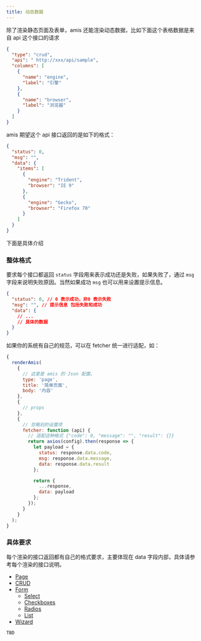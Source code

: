 ```yaml
---
title: 动态数据
---
```


除了渲染静态页面及表单，amis 还能渲染动态数据，比如下面这个表格数据是来自 api 这个接口的请求

```json
{
  "type": "crud",
  "api": " http://xxx/api/sample",
  "columns": [
    {
      "name": "engine",
      "label": "引擎"
    },
    {
      "name": "browser",
      "label": "浏览器"
    }
  ]
}
```

amis 期望这个 api 接口返回的是如下的格式：

```json
{
  "status": 0,
  "msg": "",
  "data": {
    "items": [
      {
        "engine": "Trident",
        "browser": "IE 9"
      },
      {
        "engine": "Gecko",
        "browser": "Firefox 70"
      }
    ]
  }
}
```

下面是具体介绍

### 整体格式

要求每个接口都返回 `status` 字段用来表示成功还是失败，如果失败了，通过 `msg` 字段来说明失败原因。当然如果成功 `msg` 也可以用来设置提示信息。

```json
{
  "status": 0, // 0 表示成功，非0 表示失败
  "msg": "", // 提示信息 包括失败和成功
  "data": {
    // ...
    // 具体的数据
  }
}
```

如果你的系统有自己的规范，可以在 fetcher 统一进行适配，如：

```js
{
  renderAmis(
    {
      // 这里是 amis 的 Json 配置。
      type: 'page',
      title: '简单页面',
      body: '内容'
    },
    {
      // props
    },
    {
      // 忽略别的设置项
      fetcher: function (api) {
        // 适配这种格式 {"code": 0, "message": "", "result": {}}
        return axios(config).then(response => {
          let payload = {
            status: response.data.code,
            msg: response.data.message,
            data: response.data.result
          };

          return {
            ...response,
            data: payload
          };
        });
      }
    }
  );
}
```

### 具体要求

每个渲染的接口返回都有自己的格式要求，主要体现在 data 字段内部，具体请参考每个渲染的接口说明。

- [Page](./renderers/Page.md#接口说明)
- [CRUD](./renderers/CRUD.md#接口说明)
- [Form](./renderers/Form/Form.md#接口说明)
  - [Select](./renderers/Form/Select.md#接口说明)
  - [Checkboxes](./renderers/Form/Checkboxes.md#接口说明)
  - [Radios](./renderers/Form/Radios.md#接口说明)
  - [List](./renderers/Form/List.md#接口说明)
- [Wizard](./renderers/Wizard.md#接口说明)

`TBD`
